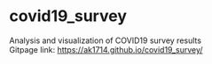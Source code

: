 # covid19_survey
Analysis and visualization of COVID19 survey results
<br>Gitpage link: https://ak1714.github.io/covid19_survey/
